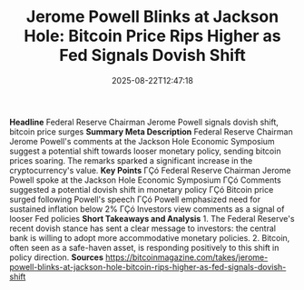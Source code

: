 ﻿---
title: "Jerome Powell Blinks at Jackson Hole: Bitcoin Price Rips Higher as Fed Signals Dovish Shift"
date: "2025-08-22T12:47:18"
category: "Markets"
summary: ""
slug: "jerome powell blinks at jackson hole bitcoin price rips high"
source_urls:
  - "https://bitcoinmagazine.com/takes/jerome-powell-blinks-at-jackson-hole-bitcoin-rips-higher-as-fed-signals-dovish-shift"
seo:
  title: "Jerome Powell Blinks at Jackson Hole: Bitcoin Price Rips Higher as Fed Signals Dovish Shift | Hash n Hedge"
  description: ""
  keywords: ["news", "markets", "brief"]
---
**Headline** Federal Reserve Chairman Jerome Powell signals dovish shift, bitcoin price surges  **Summary Meta Description** Federal Reserve Chairman Jerome Powell's comments at the Jackson Hole Economic Symposium suggest a potential shift towards looser monetary policy, sending bitcoin prices soaring. The remarks sparked a significant increase in the cryptocurrency's value.  **Key Points**  ΓÇó Federal Reserve Chairman Jerome Powell spoke at the Jackson Hole Economic Symposium ΓÇó Comments suggested a potential dovish shift in monetary policy ΓÇó Bitcoin price surged following Powell's speech ΓÇó Powell emphasized need for sustained inflation below 2% ΓÇó Investors view comments as a signal of looser Fed policies  **Short Takeaways and Analysis**  1. The Federal Reserve's recent dovish stance has sent a clear message to investors: the central bank is willing to adopt more accommodative monetary policies. 2. Bitcoin, often seen as a safe-haven asset, is responding positively to this shift in policy direction.  **Sources** https://bitcoinmagazine.com/takes/jerome-powell-blinks-at-jackson-hole-bitcoin-rips-higher-as-fed-signals-dovish-shift 
